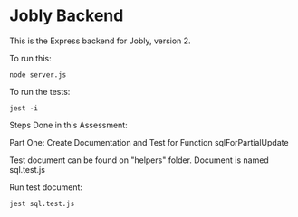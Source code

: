 # Jobly Backend

This is the Express backend for Jobly, version 2.

To run this:

    node server.js
    
To run the tests:

    jest -i

Steps Done in this Assessment:

Part One: Create Documentation and Test for Function sqlForPartialUpdate

Test document can be found on "helpers" folder. Document is named sql.test.js

Run test document:

    jest sql.test.js

